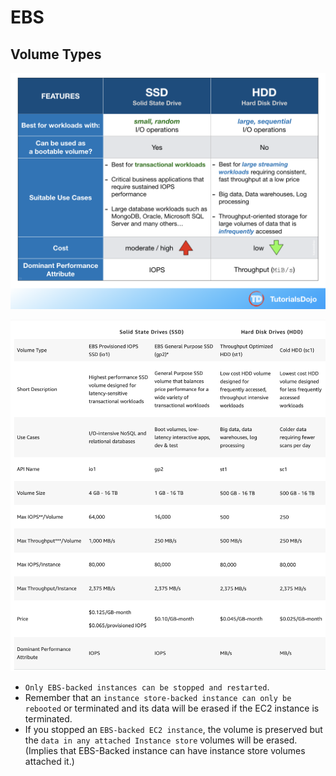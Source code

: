 
# EBS

## Volume Types

![alt EBS Volume Type](../images/EBSVolumeTypes.png)


![alt EBS Volume Type2](../images/EBSVolumeTypes2.png)


- `Only EBS-backed instances can be stopped and restarted`.
- Remember that an `instance store-backed instance can only be rebooted` or terminated and its data will be erased if the EC2 instance is terminated.
- If you stopped an `EBS-backed EC2 instance`, the volume is preserved but the `data in any attached Instance store` volumes will be erased. (Implies that EBS-Backed instance can have instance store volumes attached it.)
